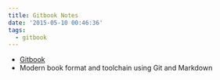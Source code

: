 ```yaml
---
title: Gitbook Notes
date: '2015-05-10 00:46:36'
tags:
  - gitbook
---
```


- [Gitbook](https://github.com/GitbookIO/gitbook)
- Modern book format and toolchain using Git and Markdown
